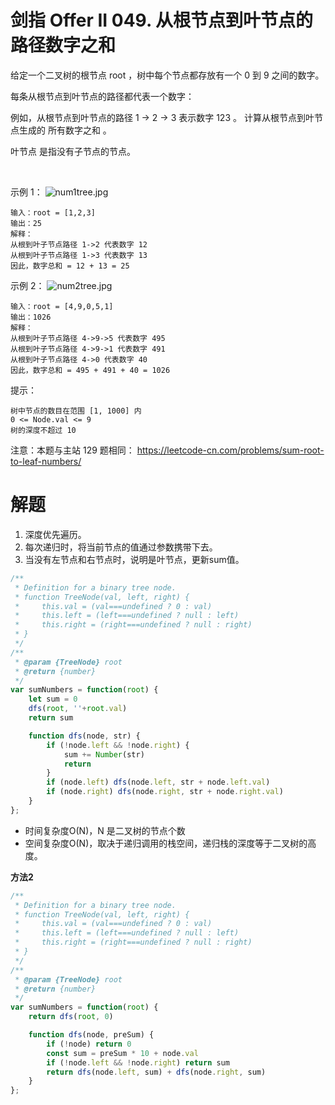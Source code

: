 # 剑指 Offer II 049. 从根节点到叶节点的路径数字之和
给定一个二叉树的根节点 root ，树中每个节点都存放有一个 0 到 9 之间的数字。

每条从根节点到叶节点的路径都代表一个数字：

例如，从根节点到叶节点的路径 1 -> 2 -> 3 表示数字 123 。
计算从根节点到叶节点生成的 所有数字之和 。

叶节点 是指没有子节点的节点。

 

示例 1：
![num1tree.jpg](https://pic.leetcode-cn.com/1637762906-mlDCqN-num1tree.jpg)

```
输入：root = [1,2,3]
输出：25
解释：
从根到叶子节点路径 1->2 代表数字 12
从根到叶子节点路径 1->3 代表数字 13
因此，数字总和 = 12 + 13 = 25
```
示例 2：
![num2tree.jpg](https://pic.leetcode-cn.com/1637762914-TXxHmj-num2tree.jpg)

```
输入：root = [4,9,0,5,1]
输出：1026
解释：
从根到叶子节点路径 4->9->5 代表数字 495
从根到叶子节点路径 4->9->1 代表数字 491
从根到叶子节点路径 4->0 代表数字 40
因此，数字总和 = 495 + 491 + 40 = 1026
```

提示：
```
树中节点的数目在范围 [1, 1000] 内
0 <= Node.val <= 9
树的深度不超过 10
```

注意：本题与主站 129 题相同： https://leetcode-cn.com/problems/sum-root-to-leaf-numbers/

# 解题
1. 深度优先遍历。
2. 每次递归时，将当前节点的值通过参数携带下去。
3. 当没有左节点和右节点时，说明是叶节点，更新sum值。
```js
/**
 * Definition for a binary tree node.
 * function TreeNode(val, left, right) {
 *     this.val = (val===undefined ? 0 : val)
 *     this.left = (left===undefined ? null : left)
 *     this.right = (right===undefined ? null : right)
 * }
 */
/**
 * @param {TreeNode} root
 * @return {number}
 */
var sumNumbers = function(root) {
    let sum = 0
    dfs(root, ''+root.val)
    return sum

    function dfs(node, str) {
        if (!node.left && !node.right) {
            sum += Number(str)
            return
        }
        if (node.left) dfs(node.left, str + node.left.val)
        if (node.right) dfs(node.right, str + node.right.val)
    }
};
```
- 时间复杂度O(N)，N 是二叉树的节点个数
- 空间复杂度O(N)，取决于递归调用的栈空间，递归栈的深度等于二叉树的高度。

**方法2**

```js
/**
 * Definition for a binary tree node.
 * function TreeNode(val, left, right) {
 *     this.val = (val===undefined ? 0 : val)
 *     this.left = (left===undefined ? null : left)
 *     this.right = (right===undefined ? null : right)
 * }
 */
/**
 * @param {TreeNode} root
 * @return {number}
 */
var sumNumbers = function(root) {
    return dfs(root, 0)

    function dfs(node, preSum) {
        if (!node) return 0
        const sum = preSum * 10 + node.val
        if (!node.left && !node.right) return sum
        return dfs(node.left, sum) + dfs(node.right, sum)
    }
};
```